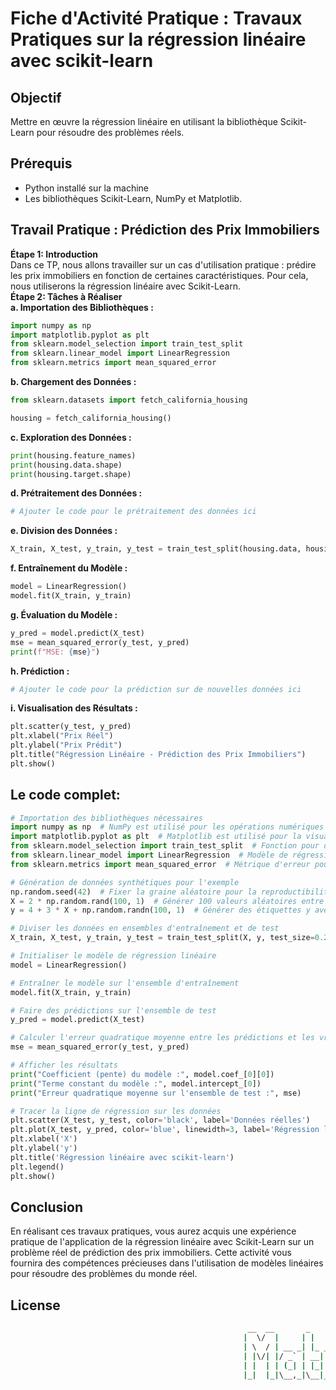 # Fiche d'Activité Pratique : Travaux Pratiques sur la régression linéaire avec scikit-learn
## Objectif
Mettre en œuvre la régression linéaire en utilisant la bibliothèque Scikit-Learn pour résoudre des problèmes réels.

## Prérequis  
* Python installé sur la machine
* Les bibliothèques Scikit-Learn, NumPy et Matplotlib.
## Travail Pratique : Prédiction des Prix Immobiliers
**Étape 1: Introduction**  
Dans ce TP, nous allons travailler sur un cas d'utilisation pratique : prédire les prix immobiliers en fonction de certaines caractéristiques. 
Pour cela, nous utiliserons la régression linéaire avec Scikit-Learn.  
**Étape 2: Tâches à Réaliser**  
**a. Importation des Bibliothèques :**
```python
import numpy as np
import matplotlib.pyplot as plt
from sklearn.model_selection import train_test_split
from sklearn.linear_model import LinearRegression
from sklearn.metrics import mean_squared_error
```
**b. Chargement des Données :**
```python
from sklearn.datasets import fetch_california_housing

housing = fetch_california_housing()
```
**c. Exploration des Données :**
```python
print(housing.feature_names)
print(housing.data.shape)
print(housing.target.shape)
```
**d. Prétraitement des Données :**
```python
# Ajouter le code pour le prétraitement des données ici
```
**e. Division des Données :**
```python
X_train, X_test, y_train, y_test = train_test_split(housing.data, housing.target, test_size=0.2, random_state=42)
```
**f. Entraînement du Modèle :**
```python
model = LinearRegression()
model.fit(X_train, y_train)
```
**g. Évaluation du Modèle :**
```python
y_pred = model.predict(X_test)
mse = mean_squared_error(y_test, y_pred)
print(f"MSE: {mse}")
```
**h. Prédiction :**
```python
# Ajouter le code pour la prédiction sur de nouvelles données ici
```
**i. Visualisation des Résultats :**
```python
plt.scatter(y_test, y_pred)
plt.xlabel("Prix Réel")
plt.ylabel("Prix Prédit")
plt.title("Régression Linéaire - Prédiction des Prix Immobiliers")
plt.show()
```
## Le code complet:
```python
# Importation des bibliothèques nécessaires
import numpy as np  # NumPy est utilisé pour les opérations numériques
import matplotlib.pyplot as plt  # Matplotlib est utilisé pour la visualisation
from sklearn.model_selection import train_test_split  # Fonction pour diviser les données en ensembles d'entraînement et de test
from sklearn.linear_model import LinearRegression  # Modèle de régression linéaire de scikit-learn
from sklearn.metrics import mean_squared_error  # Métrique d'erreur pour évaluer les performances du modèle

# Génération de données synthétiques pour l'exemple
np.random.seed(42)  # Fixer la graine aléatoire pour la reproductibilité
X = 2 * np.random.rand(100, 1)  # Générer 100 valeurs aléatoires entre 0 et 2
y = 4 + 3 * X + np.random.randn(100, 1)  # Générer des étiquettes y avec une relation linéaire et du bruit gaussien

# Diviser les données en ensembles d'entraînement et de test
X_train, X_test, y_train, y_test = train_test_split(X, y, test_size=0.2, random_state=42)

# Initialiser le modèle de régression linéaire
model = LinearRegression()

# Entraîner le modèle sur l'ensemble d'entraînement
model.fit(X_train, y_train)

# Faire des prédictions sur l'ensemble de test
y_pred = model.predict(X_test)

# Calculer l'erreur quadratique moyenne entre les prédictions et les vraies valeurs
mse = mean_squared_error(y_test, y_pred)

# Afficher les résultats
print("Coefficient (pente) du modèle :", model.coef_[0][0])
print("Terme constant du modèle :", model.intercept_[0])
print("Erreur quadratique moyenne sur l'ensemble de test :", mse)

# Tracer la ligne de régression sur les données
plt.scatter(X_test, y_test, color='black', label='Données réelles')
plt.plot(X_test, y_pred, color='blue', linewidth=3, label='Régression linéaire')
plt.xlabel('X')
plt.ylabel('y')
plt.title('Régression linéaire avec scikit-learn')
plt.legend()
plt.show()
```
## Conclusion
En réalisant ces travaux pratiques, vous aurez acquis une expérience pratique de l'application de la régression linéaire avec Scikit-Learn sur un problème réel de prédiction des prix immobiliers. Cette activité vous fournira des compétences précieuses dans l'utilisation de modèles linéaires pour résoudre des problèmes du monde réel.

## License
```sh
                                                     __  __       _        _          _______             
                                                    |  \/  |     | |      (_)        |__   __|            
                                                    | \  / | __ _| |_ _ __ ___  __      | | ___ _ __ __ _ 
                                                    | |\/| |/ _` | __| '__| \ \/ /      | |/ _ \ '__/ _` |
                                                    | |  | | (_| | |_| |  | |>  <       | |  __/ | | (_| |
                                                    |_|  |_|\__,_|\__|_|  |_/_/\_\      |_|\___|_|  \__,_|   🇲🇬
```
                                                       



